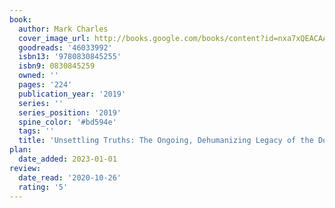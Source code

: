 ```yaml
---
book:
  author: Mark Charles
  cover_image_url: http://books.google.com/books/content?id=nxa7xQEACAAJ&printsec=frontcover&img=1&zoom=1&source=gbs_api
  goodreads: '46033992'
  isbn13: '9780830845255'
  isbn9: 0830845259
  owned: ''
  pages: '224'
  publication_year: '2019'
  series: ''
  series_position: '2019'
  spine_color: '#bd594e'
  tags: ''
  title: 'Unsettling Truths: The Ongoing, Dehumanizing Legacy of the Doctrine of Discovery'
plan:
  date_added: 2023-01-01
review:
  date_read: '2020-10-26'
  rating: '5'
---
```

